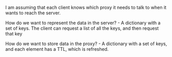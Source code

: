 I am assuming that each client knows which proxy it needs to talk to when it wants to reach the server.

How do we want to represent the data in the server?
	- A dictionary with a set of keys. The client can request a list of all the keys, and then request that key

How do we want to store data in the proxy?
	- A dictionary with a set of keys, and each element has a TTL, which is refreshed. 
